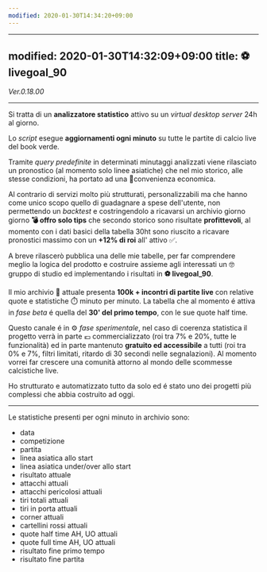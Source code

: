 ```yaml
---
modified: 2020-01-30T14:34:20+09:00
---
```


---
modified: 2020-01-30T14:32:09+09:00
title: ⚽ livegoal_90
---

_Ver.0.18.00_

---

Si tratta di un **analizzatore statistico** attivo su un _virtual desktop server_ 24h al giorno.

Lo _script_ esegue **aggiornamenti ogni minuto** su tutte le partite di calcio live del book verde.

Tramite _query predefinite_ in determinati minutaggi analizzati viene rilasciato un pronostico (al momento solo linee asiatiche) che nel mio storico, alle stesse condizioni, ha portato ad una 🤑convenienza economica.

Al contrario di servizi molto più strutturati, personalizzabili ma che hanno come unico scopo quello di guadagnare a spese dell'utente, non permettendo un _backtest_ e costringendolo a ricavarsi un archivio giorno giorno **💣 offro solo  tips** che secondo storico sono risultate **profittevoli**, al momento con i dati basici della tabella 30ht sono riuscito a ricavare pronostici massimo con un **+12% di roi** all' attivo ✅.

A breve rilascerò pubblica una delle mie tabelle, per far comprendere meglio la logica del prodotto e costruire assieme agli interessati un 🤓 gruppo di studio ed implementando i risultati in **⚽ livegoal_90**.

Il mio archivio 📂 attuale presenta **100k + incontri di partite live** con relative quote e statistiche ⏱️ minuto per minuto.
La tabella che al momento é attiva in _fase beta_ é quella del **30' del primo tempo**, con le sue quote half time.

Questo canale é in ⚙️ _fase sperimentale_, nel caso di coerenza statistica il progetto verrà in parte 💶 commercializzato (roi tra 7% e 20%, tutte le funzionalità) ed in parte mantenuto **gratuito ed accessibile** a tutti (roi tra 0% e 7%, filtri limitati, ritardo di 30 secondi nelle segnalazioni).
Al momento vorrei far crescere una comunità attorno al mondo delle scommesse calcistiche live. 

Ho strutturato e automatizzato tutto da solo ed é stato uno dei progetti più complessi che abbia costruito ad oggi.

---

Le statistiche presenti per ogni minuto in archivio sono:
- data
- competizione
- partita
- linea asiatica allo start
- linea asiatica under/over allo start
- risultato attuale
- attacchi attuali
- attacchi pericolosi attuali
- tiri totali attuali
- tiri in porta attuali
- corner attuali
- cartellini rossi attuali
- quote half time AH, UO attuali
- quote full time AH, UO attuali
- risultato fine primo tempo
- risultato fine partita